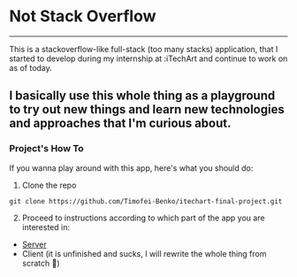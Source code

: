 # Not Stack Overflow

---
This is a stackoverflow-like full-stack (too many stacks) application, that I started to develop during my 
internship at :iTechArt and continue to work on as of today. 

I basically use this whole thing as a playground to try out new things and learn new technologies and approaches 
that I'm curious about. 
---

### Project's How To

If you wanna play around with this app, here's what you should do:

1. Clone the repo 
```
git clone https://github.com/Timofei-Benko/itechart-final-project.git
```

2. Proceed to instructions according to which part of the app you are interested in: 
* [Server](server/rest/README.md)
* Client (it is unfinished and sucks, I will rewrite the whole thing from scratch :hand_over_mouth:)
